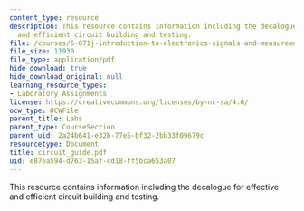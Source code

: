 ```yaml
---
content_type: resource
description: This resource contains information including the decalogue for effective
  and efficient circuit building and testing.
file: /courses/6-071j-introduction-to-electronics-signals-and-measurement-spring-2006/e87ea594d76315afcd18ff5bca653a07_circuit_guide.pdf
file_size: 11930
file_type: application/pdf
hide_download: true
hide_download_original: null
learning_resource_types:
- Laboratory Assignments
license: https://creativecommons.org/licenses/by-nc-sa/4.0/
ocw_type: OCWFile
parent_title: Labs
parent_type: CourseSection
parent_uid: 2a24b641-e32b-77e5-bf32-2bb33f09679c
resourcetype: Document
title: circuit_guide.pdf
uid: e87ea594-d763-15af-cd18-ff5bca653a07
---
```

This resource contains information including the decalogue for effective and efficient circuit building and testing.